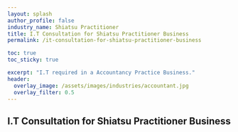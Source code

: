 ```yaml
---
layout: splash 
author_profile: false 
industry_name: Shiatsu Practitioner
title: I.T Consultation for Shiatsu Practitioner Business
permalink: /it-consultation-for-shiatsu-practitioner-business

toc: true
toc_sticky: true

excerpt: "I.T required in a Accountancy Practice Business."
header:
  overlay_image: /assets/images/industries/accountant.jpg
  overlay_filter: 0.5 
---
```


## I.T Consultation for Shiatsu Practitioner Business